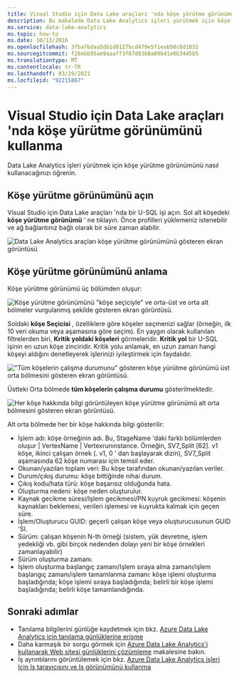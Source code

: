 ```yaml
---
title: Visual Studio için Data Lake araçları 'nda köşe yürütme görünümü
description: Bu makalede Data Lake Analytics işleri yürütmek için köşe yürütme görünümünün nasıl kullanılacağı açıklanır.
ms.service: data-lake-analytics
ms.topic: how-to
ms.date: 10/13/2016
ms.openlocfilehash: 3fba7bdaa5db1d812fbcd479e5f1eab50c8d1032
ms.sourcegitcommit: f28ebb95ae9aaaff3f87d8388a09b41e0b3445b5
ms.translationtype: MT
ms.contentlocale: tr-TR
ms.lasthandoff: 03/29/2021
ms.locfileid: "92215867"
---
```

# <a name="use-the-vertex-execution-view-in-data-lake-tools-for-visual-studio"></a>Visual Studio için Data Lake araçları 'nda köşe yürütme görünümünü kullanma
Data Lake Analytics işleri yürütmek için köşe yürütme görünümünü nasıl kullanacağınızı öğrenin.


## <a name="open-the-vertex-execution-view"></a>Köşe yürütme görünümünü açın
Visual Studio için Data Lake araçları 'nda bir U-SQL işi açın. Sol alt köşedeki **köşe yürütme görünümü** ' ne tıklayın. Önce profilleri yüklemeniz istenebilir ve ağ bağlantınız bağlı olarak bir süre zaman alabilir.

![Data Lake Analytics araçları köşe yürütme görünümünü gösteren ekran görüntüsü](./media/data-lake-analytics-data-lake-tools-use-vertex-execution-view/data-lake-tools-open-vertex-execution-view.png)

## <a name="understand-vertex-execution-view"></a>Köşe yürütme görünümünü anlama
Köşe yürütme görünümü üç bölümden oluşur:

![Köşe yürütme görünümünü "köşe seçiciyle" ve orta-üst ve orta alt bölmeler vurgulanmış şekilde gösteren ekran görüntüsü.](./media/data-lake-analytics-data-lake-tools-use-vertex-execution-view/data-lake-tools-vertex-execution-view.png)

Soldaki **köşe Seçicisi** , özelliklere göre köşeler seçmenizi sağlar (örneğin, ilk 10 veri okuma veya aşamasına göre seçim). En yaygın olarak kullanılan filtrelerden biri, **Kritik yoldaki köşeleri** görmeleridir. **Kritik yol** bir U-SQL işinin en uzun köşe zinciridir. Kritik yolu anlamak, en uzun zaman hangi köşeyi aldığını denetleyerek işlerinizi iyileştirmek için faydalıdır.
  
!["Tüm köşelerin çalışma durumunu" gösteren köşe yürütme görünümü üst orta bölmesini gösteren ekran görüntüsü.](./media/data-lake-analytics-data-lake-tools-use-vertex-execution-view/data-lake-tools-vertex-execution-view-pane2.png)

Üstteki Orta bölmede **tüm köşelerin çalışma durumu** gösterilmektedir.
  
![Her köşe hakkında bilgi görüntüleyen köşe yürütme görünümü alt orta bölmesini gösteren ekran görüntüsü.](./media/data-lake-analytics-data-lake-tools-use-vertex-execution-view/data-lake-tools-vertex-execution-view-pane3.png)

Alt orta bölmede her bir köşe hakkında bilgi gösterilir:
* İşlem adı: köşe örneğinin adı. Bu, StageName 'daki farklı bölümlerden oluşur | VertexName | Vertexrunınstance. Örneğin, SV7_Split [62]. v1 köşe, ikinci çalışan örnek (. v1, 0 ' dan başlayarak dizin), SV7_Split aşamasında 62 köşe numarası için temsil eder.
* Okunan/yazılan toplam veri: Bu köşe tarafından okunan/yazılan veriler.
* Durum/çıkış durumu: köşe bittiğinde nihai durum.
* Çıkış kodu/hata türü: köşe başarısız olduğunda hata.
* Oluşturma nedeni: köşe neden oluşturulur.
* Kaynak gecikme süresi/Işlem gecikmesi/PN kuyruk gecikmesi: köşenin kaynakları beklemesi, verileri işlemesi ve kuyrukta kalmak için geçen süre.
* İşlem/Oluşturucu GUID: geçerli çalışan köşe veya oluşturucusunun GUID 'SI.
* Sürüm: çalışan köşenin N-th örneği (sistem, yük devretme, işlem yedekliği vb. gibi birçok nedenden dolayı yeni bir köşe örnekleri zamanlayabilir)
* Sürüm oluşturma zamanı.
* İşlem oluşturma başlangıç zamanı/Işlem sıraya alma zamanı/işlem başlangıç zamanı/işlem tamamlanma zamanı: köşe işlemi oluşturma başladığında; köşe işlemi sıraya başladığında; belirli bir köşe işlemi başladığında; belirli köşe tamamlandığında.

## <a name="next-steps"></a>Sonraki adımlar
* Tanılama bilgilerini günlüğe kaydetmek için bkz. [Azure Data Lake Analytics için tanılama günlüklerine erişme](data-lake-analytics-diagnostic-logs.md)
* Daha karmaşık bir sorgu görmek için [Azure Data Lake Analytics'i kullanarak Web sitesi günlüklerini çözümleme](data-lake-analytics-analyze-weblogs.md) makalesine bakın.
* İş ayrıntılarını görüntülemek için bkz. [Azure Data Lake Analytics işleri Için Iş tarayıcısını ve Iş görünümünü kullanma](data-lake-analytics-data-lake-tools-view-jobs.md)
